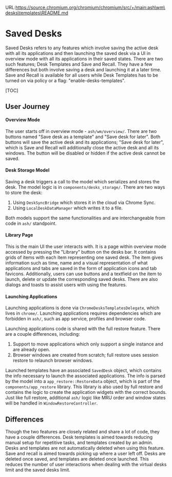 URL:https://source.chromium.org/chromium/chromium/src/+/main:ash\wm\desks\templates\README.md
# Saved Desks

Saved Desks refers to any features which involve saving the active desk with all
its applications and then launching the saved desk via a UI in overview mode
with all its applications in their saved states. There are two such features;
Desk Templates and Save and Recall. They have a few differences but both involve
saving a desk and launching it at a later time. Save and Recall is available for
all users while Desk Templates has to be turned on via policy or a flag: "enable-desks-templates".

[TOC]

## User Journey

#### Overview Mode

The user starts off in overview mode - `ash/wm/overview/`. There are two buttons
named "Save desk as a template" and "Save desk for later". Both buttons will
save the active desk and its applications; "Save desk for later", which is Save
and Recall will additionally close the active desk and all its windows. The
button will be disabled or hidden if the active desk cannot be saved.

#### Desk Storage Model

Saving a desk triggers a call to the model which serializes and stores the desk.
The model logic is in `components/desks_storage/`. There are two ways to store
the desk:

1. Using `DeskSyncBridge` which stores it in the cloud via Chrome Sync.
2. Using `LocalDeskDataManager` which writes it to a file.

Both models support the same functionalities and are interchangeable from code
in `ash/` standpoint.

#### Library Page

This is the main UI the user interacts with. It is a page within overview mode
accessed by pressing the "Library" button on the desks bar. It contains grids
of items with each item representing one saved desk. The item gives information
such as time, name and a visual representation of what applications and tabs
are saved in the form of application icons and tab favicons. Additionally, users
can use buttons and a textfield on the item to launch, delete or update the
corresponding saved desks. There are also dialogs and toasts to assist users
with using the features.

#### Launching Applications

Launching applications is done via `ChromeDesksTemplatesDelegate`, which lives
in `chrome/`. Launching applications requires dependencies which are forbidden
in `ash/`, such as app service, profiles and browser code.

Launching applications code is shared with the full restore feature. There are
a couple differences, including:

1. Support to move applications which only support a single instance and are
   already open.
2. Browser windows are created from scratch; full restore uses session restore
   to relaunch browser windows.

Launched templates have an associated `SavedDesk` object, which contains the
info necessary to launch the associated applications. The info is parsed by the
model into a `app_restore::RestoreData` object, which is part of the
`components/app_restore` library. This library is also used by full restore and
contains the logic to create the application widgets with the correct bounds.
Just like full restore, additional `ash/` logic like MRU order and window states
will be handled in `WindowRestoreController`.

## Differences

Though the two features are closely related and share a lot of code, they have a
couple differences. Desk templates is aimed towards reducing manual setup for
repetitive tasks, and templates created by an admin. Desks and templates are not
automatically deleted when using this feature. Save and recall is aimed towards
picking up where a user left off. Desks are deleted once saved, and templates
are deleted once launched. This reduces the number of user interactions when
dealing with the virtual desks limit and the saved desks limit.
